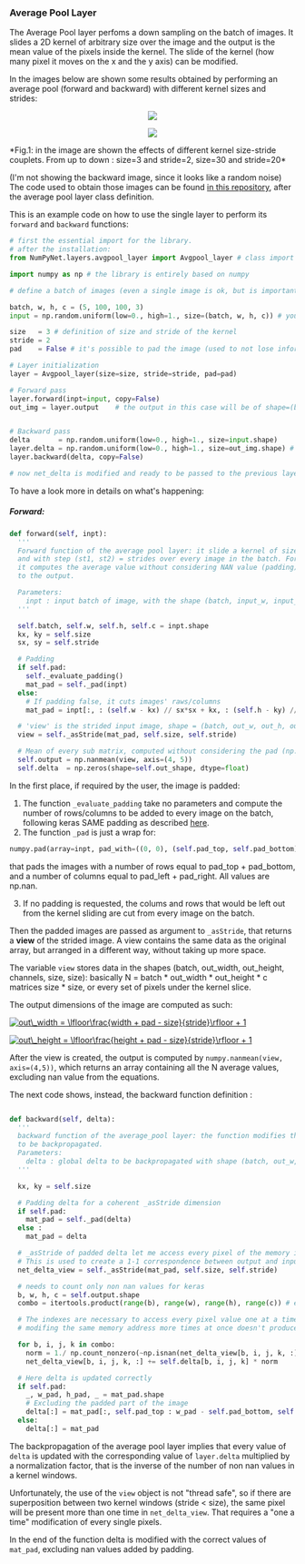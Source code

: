 ### Average Pool Layer

The Average Pool layer perfoms a down sampling on the batch of images.
It slides a 2D kernel of arbitrary size over the image and the output is the mean value of the pixels inside the kernel. The slide of the kernel (how many pixel it moves on the x and the y axis) can be modified.

In the images below are shown some results obtained by performing an average pool (forward and backward) with different kernel sizes and strides:


<p align="center">
  <img src="./images/average_3-2.png" >
</p>
<p align="center">
  <img src="./images/average_30-20.png">
</p>
*Fig.1: in the image are shown the effects of different kernel size-stride couplets. From up to down : size=3 and stride=2, size=30 and stride=20*

(I'm not showing the backward image, since it looks like a random noise)
The code used to obtain those images can be found [in this repository](https://github.com/Nico-Curti/NumPyNet/blob/master/NumPyNet/layers/avgpool_layer.py), after the average pool layer class definition.

This is an example code on how to use the single layer to perform its `forward` and `backward` functions:

```python
# first the essential import for the library.
# after the installation:
from NumPyNet.layers.avgpool_layer import Avgpool_layer # class import

import numpy as np # the library is entirely based on numpy

# define a batch of images (even a single image is ok, but is important that it has all the four dimensions) in the format (batch, width, height, channels)

batch, w, h, c = (5, 100, 100, 3)
input = np.random.uniform(low=0., high=1., size=(batch, w, h, c)) # you can also import an image from file

size   = 3 # definition of size and stride of the kernel
stride = 2
pad    = False # it's possible to pad the image (used to not lose information arounde image edges.)

# Layer initialization
layer = Avgpool_layer(size=size, stride=stride, pad=pad)

# Forward pass
layer.forward(inpt=input, copy=False)
out_img = layer.output    # the output in this case will be of shape=(batch, out_w, out_h, c), so a batch of images


# Backward pass
delta       = np.random.uniform(low=0., high=1., size=input.shape)     # definition of network delta, to be backpropagated
layer.delta = np.random.uniform(low=0., high=1., size=out_img.shape) # layer delta, ideally coming from the next layer
layer.backward(delta, copy=False)

# now net_delta is modified and ready to be passed to the previous layer.delta
```

To have a look more in details on what's happening:

##### Forward:

```python
def forward(self, inpt):
  '''
  Forward function of the average pool layer: it slide a kernel of size (kx,ky) = size
  and with step (st1, st2) = strides over every image in the batch. For every sub-matrix
  it computes the average value without considering NAN value (padding), and passes it
  to the output.

  Parameters:
    inpt : input batch of image, with the shape (batch, input_w, input_h, input_c)
  '''

  self.batch, self.w, self.h, self.c = inpt.shape
  kx, ky = self.size
  sx, sy = self.stride

  # Padding
  if self.pad:
    self._evaluate_padding()
    mat_pad = self._pad(inpt)
  else:
    # If padding false, it cuts images' raws/columns
    mat_pad = inpt[:, : (self.w - kx) // sx*sx + kx, : (self.h - ky) // sy*sy + ky, ...]

  # 'view' is the strided input image, shape = (batch, out_w, out_h, out_c, kx, ky)
  view = self._asStride(mat_pad, self.size, self.stride)

  # Mean of every sub matrix, computed without considering the pad (np.nan)
  self.output = np.nanmean(view, axis=(4, 5))
  self.delta  = np.zeros(shape=self.out_shape, dtype=float)
```

In the first place, if required by the user, the image is padded:

  1. The function `_evaluate_padding` take no parameters and compute the number of rows/columns to be added to every image on the batch, following keras SAME padding as described [here](https://stackoverflow.com/questions/53819528/how-does-tf-keras-layers-conv2d-with-padding-same-and-strides-1-behave).
  2. The function `_pad` is just a wrap for:

```python
numpy.pad(array=inpt, pad_with=((0, 0), (self.pad_top, self.pad_bottom), (self.pad_left, self.pad_right), (0, 0)), mode='constant', constant_values=(np.nan, np.nan))
```
that pads the images with a number of rows equal to pad_top + pad_bottom, and a number of columns equal to pad_left + pad_right. All values are np.nan.

  3. If no padding is requested, the colums and rows that would be left out from the kernel sliding are cut from every image on the batch.

Then the padded images are passed as argument to `_asStride`, that returns a **view** of the strided image. A view contains the same data as the original array, but arranged in a different way, without taking up more space.

The variable `view` stores data in the shapes (batch, out_width, out_height, channels, size, size):
basically N = batch * out_width * out_height * c matrices size * size, or every set of pixels under the kernel slice.

The output dimensions of the image are computed as such:

  <a href="https://www.codecogs.com/   eqnedit.php?latex=out\_width&space;=&space;\lfloor\frac{width&space;&plus;&space;pad&space;-&space;size}{stride}\rfloor&space;&plus;&space;1" target="_blank"><img src="https://latex.codecogs.com/gif.latex?out\_width&space;=&space;\lfloor\frac{width&space;&plus;&space;pad&space;-&space;size}{stride}\rfloor&space;&plus;&space;1" title="out\_width = \lfloor\frac{width + pad - size}{stride}\rfloor + 1" /></a>

  <a href="https://www.codecogs.com/eqnedit.php?latex=out\_height&space;=&space;\lfloor\frac{height&space;&plus;&space;pad&space;-&space;size}{stride}\rfloor&space;&plus;&space;1" target="_blank"><img src="https://latex.codecogs.com/gif.latex?out\_height&space;=&space;\lfloor\frac{height&space;&plus;&space;pad&space;-&space;size}{stride}\rfloor&space;&plus;&space;1" title="out\_height = \lfloor\frac{height + pad - size}{stride}\rfloor + 1" /></a>

After the view is created, the output is computed by `numpy.nanmean(view, axis=(4,5))`, which returns an array containing all the N average values, excluding nan value from the equations.

The next code shows, instead, the backward function definition :

```python

def backward(self, delta):
  '''
  backward function of the average_pool layer: the function modifies the net delta
  to be backpropagated.
  Parameters:
    delta : global delta to be backpropagated with shape (batch, out_w, out_h, out_c)
  '''

  kx, ky = self.size

  # Padding delta for a coherent _asStride dimension
  if self.pad:
    mat_pad = self._pad(delta)
  else :
    mat_pad = delta

  # _asStride of padded delta let me access every pixel of the memory in the order I want.
  # This is used to create a 1-1 correspondence between output and input pixels.
  net_delta_view = self._asStride(mat_pad, self.size, self.stride)

  # needs to count only non nan values for keras
  b, w, h, c = self.output.shape
  combo = itertools.product(range(b), range(w), range(h), range(c)) # every combination of indices

  # The indexes are necessary to access every pixel value one at a time, since
  # modifing the same memory address more times at once doesn't produce the correct result

  for b, i, j, k in combo:
    norm = 1./ np.count_nonzero(~np.isnan(net_delta_view[b, i, j, k, :])) # this only counts non nan values for norm
    net_delta_view[b, i, j, k, :] += self.delta[b, i, j, k] * norm

  # Here delta is updated correctly
  if self.pad:
    _, w_pad, h_pad, _ = mat_pad.shape
    # Excluding the padded part of the image
    delta[:] = mat_pad[:, self.pad_top : w_pad - self.pad_bottom, self.pad_left : h_pad - self.pad_right, :]
  else:
    delta[:] = mat_pad
```

The backpropagation of the average pool layer implies that every value of `delta` is updated with the corresponding value of `layer.delta` multiplied by a normalization factor, that is the inverse of the number of non nan values in a kernel windows.

Unfortunately, the use of the `view` object is not "thread safe", so if there are superposition between two kernel windows (stride < size), the same pixel will be present more than one time in `net_delta_view`. That requires a "one a time" modification of every single pixels.

In the end of the function delta is modified with the correct values of `mat_pad`, excluding nan values added by padding.

